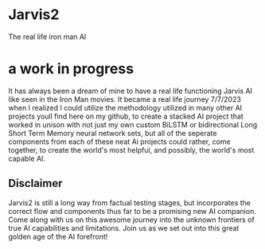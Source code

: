 # Jarvis2
The real life iron man AI 

# a work in progress
It has always been a dream of mine to have a real life functioning Jarvis AI like seen in the Iron Man movies. It became a real life journey 7/7/2023 when I realized I could utilize the methodology utilized in many other AI projects youll find here on my github, to create a stacked AI project that worked in unison with not just my own custom BiLSTM or bidirectional Long Short Term Memory neural network sets, but all of the seperate components from each of these neat Ai projects could rather, come together, to create the world's most helpful, and possibly, the world's most capable AI. 

## Disclaimer
Jarvis2 is still a long way from factual testing stages, but incorporates the correct flow and components thus far to be a promising new AI companion. Come along with us on this awesome journey into the unknown frontiers of true AI capabilities and limitations. Join us as we set out into this great golden age of the AI forefront!
